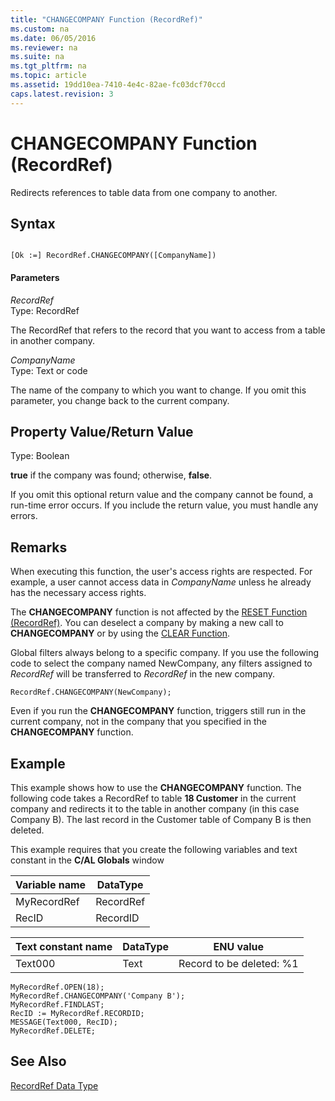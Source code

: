 ```yaml
---
title: "CHANGECOMPANY Function (RecordRef)"
ms.custom: na
ms.date: 06/05/2016
ms.reviewer: na
ms.suite: na
ms.tgt_pltfrm: na
ms.topic: article
ms.assetid: 19dd10ea-7410-4e4c-82ae-fc03dcf70ccd
caps.latest.revision: 3
---
```

# CHANGECOMPANY Function (RecordRef)
Redirects references to table data from one company to another.  
  
## Syntax  
  
```  
  
[Ok :=] RecordRef.CHANGECOMPANY([CompanyName])  
```  
  
#### Parameters  
 *RecordRef*  
 Type: RecordRef  
  
 The RecordRef that refers to the record that you want to access from a table in another company.  
  
 *CompanyName*  
 Type: Text or code  
  
 The name of the company to which you want to change. If you omit this parameter, you change back to the current company.  
  
## Property Value\/Return Value  
 Type: Boolean  
  
 **true** if the company was found; otherwise, **false**.  
  
 If you omit this optional return value and the company cannot be found, a run\-time error occurs. If you include the return value, you must handle any errors.  
  
## Remarks  
 When executing this function, the user's access rights are respected. For example, a user cannot access data in *CompanyName* unless he already has the necessary access rights.  
  
 The **CHANGECOMPANY** function is not affected by the [RESET Function \(RecordRef\)](../dynamics-nav/RESET-Function--RecordRef-.md). You can deselect a company by making a new call to **CHANGECOMPANY** or by using the [CLEAR Function](../dynamics-nav/CLEAR-Function.md).  
  
 Global filters always belong to a specific company. If you use the following code to select the company named NewCompany, any filters assigned to *RecordRef* will be transferred to *RecordRef* in the new company.  
  
```  
RecordRef.CHANGECOMPANY(NewCompany);  
```  
  
 Even if you run the **CHANGECOMPANY** function, triggers still run in the current company, not in the company that you specified in the **CHANGECOMPANY** function.  
  
## Example  
 This example shows how to use the **CHANGECOMPANY** function. The following code takes a RecordRef to table **18 Customer** in the current company and redirects it to the table in another company \(in this case Company B\). The last record in the Customer table of Company B is then deleted.  
  
 This example requires that you create the following variables and text constant in the **C\/AL Globals** window  
  
|Variable name|DataType|  
|-------------------|--------------|  
|MyRecordRef|RecordRef|  
|RecID|RecordID|  
  
|Text constant name|DataType|ENU value|  
|------------------------|--------------|---------------|  
|Text000|Text|Record to be deleted: %1|  
  
```  
MyRecordRef.OPEN(18);  
MyRecordRef.CHANGECOMPANY('Company B');  
MyRecordRef.FINDLAST;  
RecID := MyRecordRef.RECORDID;  
MESSAGE(Text000, RecID);  
MyRecordRef.DELETE;  
```  
  
## See Also  
 [RecordRef Data Type](../dynamics-nav/RecordRef-Data-Type.md)